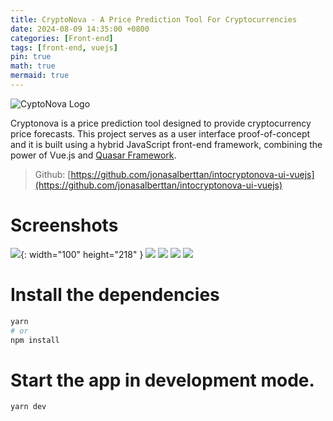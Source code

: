 ```yaml
---
title: CryptoNova - A Price Prediction Tool For Cryptocurrencies
date: 2024-08-09 14:35:00 +0800
categories: [Front-end]
tags: [front-end, vuejs]
pin: true
math: true
mermaid: true
---
```


![CyptoNova Logo](/assets/img/CryptoNova/cryptonova-logo.png)

Cryptonova is a price prediction tool designed to provide cryptocurrency price forecasts. This project serves as a user interface proof-of-concept and it is built using a hybrid JavaScript front-end framework, combining the power of Vue.js and [Quasar Framework](https://quasar.dev/).

> Github: [https://github.com/jonasalberttan/intocryptonova-ui-vuejs](https://github.com/jonasalberttan/intocryptonova-ui-vuejs)

# Screenshots
![](/assets/img/CryptoNova/Tab-Coins.JPG){: width="100" height="218" }
![](/assets/img/CryptoNova/Tab-News.JPG)
![](/assets/img/CryptoNova/Tab-Watchlist.JPG)
![](/assets/img/CryptoNova/Tab-Insights.JPG)
![](/assets/img/CryptoNova/Tab-Profile.JPG)

# Install the dependencies
```bash
yarn
# or
npm install
```
# Start the app in development mode.

```bash
yarn dev
```

